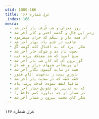```yaml
---
utid: 1000-166
title: غزل شماره ۱۶۶
_index: 166
mesra:
  - روز هجران و شب فُرقت یار آخر شد
  - زدم این فال و گذشت اختر و کار آخر شد
  - آن همه ناز و تنعُّم که خزان میفرمود
  - عاقبت در قدم باد بهار آخر شد
  - شکر ایزد که به اقبال کله گوشه گُل
  - نخوت بادِ دی و شوکت خار آخر شد
  - صبح امید که شد معتکف پرده غیب
  - گو برون آی که کار شب تار آخر شد
  - آن پریشانی شبهای دراز و غم دل
  - همه در سایه گیسوی نگار آخر شد
  - باورم نیست ز بدعهدی ایّام هنوز
  - قصّه غُصّه که در صحبت یار آخر شد
  - ساقیا لطف نمودی قَدحَت پرمی باد
  - که به تدبیر تو تشویشِ خمار آخر شد
  - در شمار ار چه نیاورد کسی حافظ را
  - شکر کان محنت بیرون ز شمار آخر شد
---
```

غزل شماره ۱۶۶
